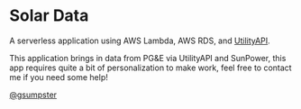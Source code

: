 # Solar Data

A serverless application using AWS Lambda, AWS RDS, and [UtilityAPI](http://utilityapi.com). 

This application brings in data from PG&E via UtilityAPI and SunPower, this app  requires quite a bit of personalization to make work, feel free to contact me if you need some help! 

[@gsumpster](http://twitter.com/gsumpster)
